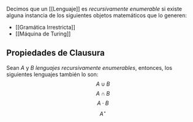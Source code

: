 Decimos que un [[Lenguaje]] es *recursivamente enumerable* si existe alguna instancia de los siguientes objetos matemáticos que lo generen:
- [[Gramática Irrestricta]]
- [[Máquina de Turing]]

## Propiedades de Clausura
Sean $A$ y $B$ *lenguajes recursivamente enumerables*, entonces, los siguientes lenguajes también lo son:
$$\tag{Union} A \cup B$$
$$\tag{Intersección} A \cap B$$
$$\tag{concatenación} A \cdot B$$
$$\tag{Clausura de Kleene}A^\star$$
